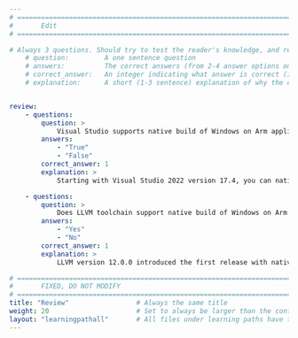 ```yaml
---
# ================================================================================
#       Edit
# ================================================================================

# Always 3 questions. Should try to test the reader's knowledge, and reinforce the key points you want them to remember.
    # question:         A one sentence question
    # answers:          The correct answers (from 2-4 answer options only). Should be surrounded by quotes.
    # correct_answer:   An integer indicating what answer is correct (index starts from 0)
    # explanation:      A short (1-3 sentence) explanation of why the correct answer is correct. Can add additional context if desired


review:
    - questions:
        question: >
            Visual Studio supports native build of Windows on Arm applications?
        answers:
            - "True"
            - "False"
        correct_answer: 1               
        explanation: >
            Starting with Visual Studio 2022 version 17.4, you can natively build applications for Windows on Arm.

    - questions:
        question: >
            Does LLVM toolchain support native build of Windows on Arm applications?
        answers:
            - "Yes"
            - "No"
        correct_answer: 1                     
        explanation: >
            LLVM version 12.0.0 introduced the first release with native build support for Windows on Arm applications.

# ================================================================================
#       FIXED, DO NOT MODIFY
# ================================================================================
title: "Review"                 # Always the same title
weight: 20                      # Set to always be larger than the content in this path
layout: "learningpathall"       # All files under learning paths have this same wrapper
---
```

